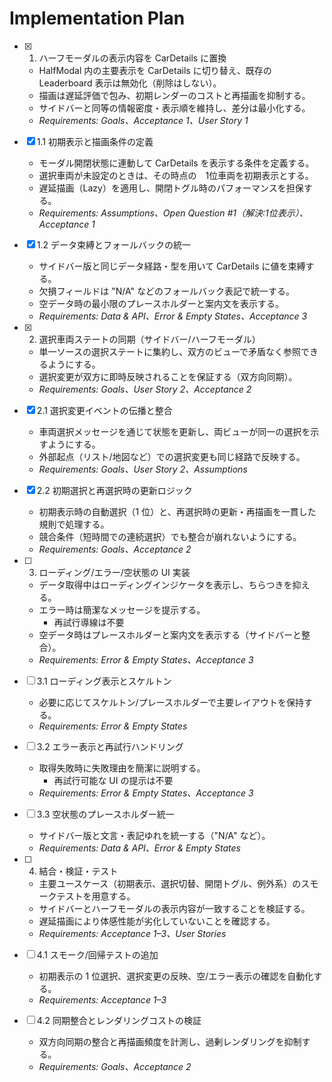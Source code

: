 # Implementation Plan

- [x] 1. ハーフモーダルの表示内容を CarDetails に置換
  - HalfModal 内の主要表示を CarDetails に切り替え、既存の Leaderboard 表示は無効化（削除はしない）。
  - 描画は遅延評価で包み、初期レンダーのコストと再描画を抑制する。
  - サイドバーと同等の情報密度・表示順を維持し、差分は最小化する。
  - _Requirements: Goals、Acceptance 1、User Story 1_

- [x] 1.1 初期表示と描画条件の定義
  - モーダル開閉状態に連動して CarDetails を表示する条件を定義する。
  - 選択車両が未設定のときは、その時点の　1位車両を初期表示とする。
  - 遅延描画（Lazy）を適用し、開閉トグル時のパフォーマンスを担保する。
  - _Requirements: Assumptions、Open Question #1（解決:1位表示）、Acceptance 1_

- [x] 1.2 データ束縛とフォールバックの統一
  - サイドバー版と同じデータ経路・型を用いて CarDetails に値を束縛する。
  - 欠損フィールドは "N/A" などのフォールバック表記で統一する。
  - 空データ時の最小限のプレースホルダーと案内文を表示する。
  - _Requirements: Data & API、Error & Empty States、Acceptance 3_

- [x] 2. 選択車両ステートの同期（サイドバー/ハーフモーダル）
  - 単一ソースの選択ステートに集約し、双方のビューで矛盾なく参照できるようにする。
  - 選択変更が双方に即時反映されることを保証する（双方向同期）。
  - _Requirements: Goals、User Story 2、Acceptance 2_

- [x] 2.1 選択変更イベントの伝播と整合
  - 車両選択メッセージを通じて状態を更新し、両ビューが同一の選択を示すようにする。
  - 外部起点（リスト/地図など）での選択変更も同じ経路で反映する。
  - _Requirements: Goals、User Story 2、Assumptions_

- [x] 2.2 初期選択と再選択時の更新ロジック
  - 初期表示時の自動選択（1 位）と、再選択時の更新・再描画を一貫した規則で処理する。
  - 競合条件（短時間での連続選択）でも整合が崩れないようにする。
  - _Requirements: Goals、Acceptance 2_

- [ ] 3. ローディング/エラー/空状態の UI 実装
  - データ取得中はローディングインジケータを表示し、ちらつきを抑える。
  - エラー時は簡潔なメッセージを提示する。
    - 再試行導線は不要
  - 空データ時はプレースホルダーと案内文を表示する（サイドバーと整合）。
  - _Requirements: Error & Empty States、Acceptance 3_

- [ ] 3.1 ローディング表示とスケルトン
  - 必要に応じてスケルトン/プレースホルダーで主要レイアウトを保持する。
  - _Requirements: Error & Empty States_

- [ ] 3.2 エラー表示と再試行ハンドリング
  - 取得失敗時に失敗理由を簡潔に説明する。
    - 再試行可能な UI の提示は不要
  - _Requirements: Error & Empty States、Acceptance 3_

- [ ] 3.3 空状態のプレースホルダー統一
  - サイドバー版と文言・表記ゆれを統一する（"N/A" など）。
  - _Requirements: Data & API、Error & Empty States_

- [ ] 4. 結合・検証・テスト
  - 主要ユースケース（初期表示、選択切替、開閉トグル、例外系）のスモークテストを用意する。
  - サイドバーとハーフモーダルの表示内容が一致することを検証する。
  - 遅延描画により体感性能が劣化していないことを確認する。
  - _Requirements: Acceptance 1–3、User Stories_

- [ ] 4.1 スモーク/回帰テストの追加
  - 初期表示の 1 位選択、選択変更の反映、空/エラー表示の確認を自動化する。
  - _Requirements: Acceptance 1–3_

- [ ] 4.2 同期整合とレンダリングコストの検証
  - 双方向同期の整合と再描画頻度を計測し、過剰レンダリングを抑制する。
  - _Requirements: Goals、Acceptance 2_

